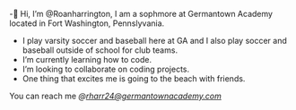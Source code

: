 -👋 Hi, I’m @Roanharrington, I am a sophmore at Germantown Academy located in Fort Washington, Pennslyvania.
- I play varsity soccer and baseball here at GA and I also play soccer and baseball outside of school for club teams.
- I’m currently learning how to code.
- I’m looking to collaborate on coding projects.
- One thing that excites me is going to the beach with friends.

 You can reach me *@rharr24@germantownacademy.com*

<!---
Roanharrington/Roanharrington is a ✨ special ✨ repository because its `README.md` (this file) appears on your GitHub profile.
You can click the Preview link to take a look at your changes.
--->
